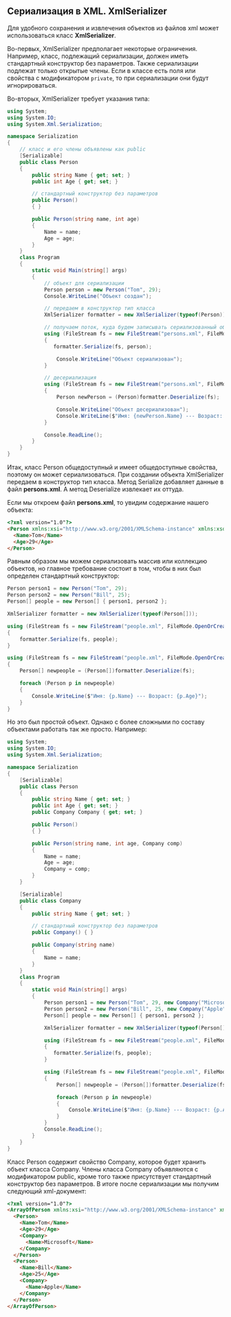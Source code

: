 ## Сериализация в XML. XmlSerializer

Для удобного сохранения и извлечения объектов из файлов xml может использоваться класс **XmlSerializer**.

Во-первых, XmlSerializer предполагает некоторые ограничения. Например, класс, подлежащий сериализации, должен иметь стандартный конструктор 
без параметров. Также сериализации подлежат только открытые члены. Если в классе есть поля или свойства с модификатором `private`, 
то при сериализации они будут игнорироваться.

Во-вторых, XmlSerializer требует указания типа:

```cs
using System;
using System.IO;
using System.Xml.Serialization;

namespace Serialization
{
    // класс и его члены объявлены как public
    [Serializable]
    public class Person
    {
        public string Name { get; set; }
        public int Age { get; set; }

        // стандартный конструктор без параметров
        public Person()
        { }

        public Person(string name, int age)
        {
            Name = name;
            Age = age;
        }
    }
    class Program
    {
        static void Main(string[] args)
        {
            // объект для сериализации
            Person person = new Person("Tom", 29);
            Console.WriteLine("Объект создан");

            // передаем в конструктор тип класса
            XmlSerializer formatter = new XmlSerializer(typeof(Person));

            // получаем поток, куда будем записывать сериализованный объект
            using (FileStream fs = new FileStream("persons.xml", FileMode.OpenOrCreate))
            {
               formatter.Serialize(fs, person);

                Console.WriteLine("Объект сериализован");
            }

            // десериализация
            using (FileStream fs = new FileStream("persons.xml", FileMode.OpenOrCreate))
            {
                Person newPerson = (Person)formatter.Deserialize(fs);

                Console.WriteLine("Объект десериализован");
                Console.WriteLine($"Имя: {newPerson.Name} --- Возраст: {newPerson.Age}");
            }

            Console.ReadLine();
        }
    }
}
```

Итак, класс Person общедоступный и имеет общедоступные свойства, поэтому он может сериализоваться. При создании объекта XmlSerializer 
передаем в конструктор тип класса. Метод Serialize добавляет данные в файл **persons.xml**. А метод Deserialize извлекает их 
оттуда.

Если мы откроем файл **persons.xml**, то увидим содержание нашего объекта:

```html
<?xml version="1.0"?>
<Person xmlns:xsi="http://www.w3.org/2001/XMLSchema-instance" xmlns:xsd="http://www.w3.org/2001/XMLSchema">
  <Name>Tom</Name>
  <Age>29</Age>
</Person>
```

Равным образом мы можем сериализовать массив или коллекцию объектов, но главное требование состоит в том, чтобы в них был определен стандартный конструктор:

```cs
Person person1 = new Person("Tom", 29);
Person person2 = new Person("Bill", 25);
Person[] people = new Person[] { person1, person2 };

XmlSerializer formatter = new XmlSerializer(typeof(Person[]));

using (FileStream fs = new FileStream("people.xml", FileMode.OpenOrCreate))
{
    formatter.Serialize(fs, people);
}

using (FileStream fs = new FileStream("people.xml", FileMode.OpenOrCreate))
{
    Person[] newpeople = (Person[])formatter.Deserialize(fs);

    foreach (Person p in newpeople)
    {
        Console.WriteLine($"Имя: {p.Name} --- Возраст: {p.Age}");
    }
}
```

Но это был простой объект. Однако с более сложными по составу объектами работать так же просто. Например:

```cs
using System;
using System.IO;
using System.Xml.Serialization;

namespace Serialization
{
    [Serializable]
    public class Person
    {
        public string Name { get; set; }
        public int Age { get; set; }
        public Company Company { get; set; }

        public Person()
        { }

        public Person(string name, int age, Company comp)
        {
            Name = name;
            Age = age;
            Company = comp;
        }
    }

	[Serializable]
    public class Company
    {
        public string Name { get; set; }

        // стандартный конструктор без параметров
        public Company() { }

        public Company(string name)
        {
            Name = name;
        }
    }
    class Program
    {
        static void Main(string[] args)
        {
            Person person1 = new Person("Tom", 29, new Company("Microsoft"));
            Person person2 = new Person("Bill", 25, new Company("Apple"));
            Person[] people = new Person[] { person1, person2 };

            XmlSerializer formatter = new XmlSerializer(typeof(Person[]));

            using (FileStream fs = new FileStream("people.xml", FileMode.OpenOrCreate))
            {
               formatter.Serialize(fs, people);
            }

            using (FileStream fs = new FileStream("people.xml", FileMode.OpenOrCreate))
            {
                Person[] newpeople = (Person[])formatter.Deserialize(fs);

                foreach (Person p in newpeople)
                {
                    Console.WriteLine($"Имя: {p.Name} --- Возраст: {p.Age} --- Компания: {p.Company.Name}");
                }
            }
            Console.ReadLine();
        }
    }
}
```

Класс Person содержит свойство Company, которое будет хранить объект класса Company. Члены класса Company объявляются с модификатором public, 
кроме того также присутствует стандартный конструктор без параметров. В итоге после сериализации мы получим следующий xml-документ:

```html
<?xml version="1.0"?>
<ArrayOfPerson xmlns:xsi="http://www.w3.org/2001/XMLSchema-instance" xmlns:xsd="http://www.w3.org/2001/XMLSchema">
  <Person>
    <Name>Tom</Name>
    <Age>29</Age>
    <Company>
      <Name>Microsoft</Name>
    </Company>
  </Person>
  <Person>
    <Name>Bill</Name>
    <Age>25</Age>
    <Company>
      <Name>Apple</Name>
    </Company>
  </Person>
</ArrayOfPerson>
```

